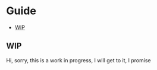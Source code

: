 # Guide

<!-- vim-markdown-toc GFM -->

* [WIP](#wip)

<!-- vim-markdown-toc -->

## WIP

Hi, sorry, this is a work in progress, I will get to it, I promise
